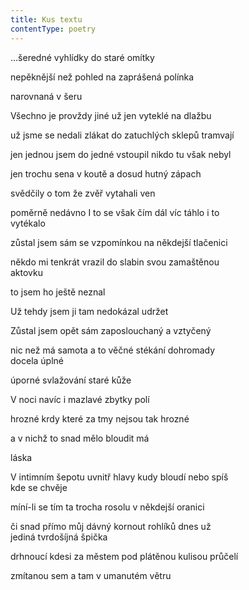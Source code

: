 ```yaml
---
title: Kus textu
contentType: poetry
---
```


<section>

…šeredné vyhlídky do staré omítky

nepěknější než pohled na zaprášená polínka

narovnaná v šeru

Všechno je provždy jiné už jen vyteklé na dlažbu

už jsme se nedali zlákat do zatuchlých sklepů tramvají

jen jednou jsem do jedné vstoupil nikdo tu však nebyl

jen trochu sena v koutě a dosud hutný zápach

svědčily o tom že zvěř vytahali ven

poměrně nedávno I to se však čím dál víc táhlo i to  
vytékalo

zůstal jsem sám se vzpomínkou na někdejší tlačenici

někdo mi tenkrát vrazil do slabin svou zamaštěnou  
aktovku

to jsem ho ještě neznal

Už tehdy jsem ji tam nedokázal udržet

Zůstal jsem opět sám zaposlouchaný a vztyčený

nic než má samota a to věčné stékání dohromady  
docela úplné

úporné svlažování staré kůže

V noci navíc i mazlavé zbytky polí

hrozné krdy které za tmy nejsou tak hrozné

a v nichž to snad mělo bloudit má

láska

V intimním šepotu uvnitř hlavy kudy bloudí nebo spíš  
kde se chvěje

míní-li se tím ta trocha rosolu v někdejší oranici

či snad přímo můj dávný kornout rohlíků dnes už  
jediná tvrdošíjná špička

drhnoucí kdesi za městem pod plátěnou kulisou průčelí

zmítanou sem a tam v umanutém větru

</section>
